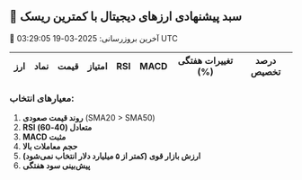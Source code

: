 ## 🚀 سبد پیشنهادی ارزهای دیجیتال با کمترین ریسک
📅 آخرین بروزرسانی: 2025-03-19 03:29:05 UTC

| ارز | نماد | قیمت | امتیاز | RSI | MACD | تغییرات هفتگی (%) | درصد تخصیص |
|-----|------|-------|--------|-----|------|-------------------|------------|

### معیارهای انتخاب:
1. **روند قیمت صعودی** (SMA20 > SMA50)
2. **RSI متعادل (40-60)**
3. **MACD مثبت**
4. **حجم معاملات بالا**
5. **ارزش بازار قوی (کمتر از ۵ میلیارد دلار انتخاب نمی‌شود)**
6. **پیش‌بینی سود هفتگی**